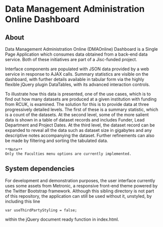 Data Management Administration Online Dashboard
==
About
-
Data Management Administration Online (DMAOnline) Dashboard is a Single Page Application which consumes data obtained from a back-end data service. Both of these initiatives are part of a Jisc-funded project.

Interface components are populated with JSON data provided by a web service in response to AJAX calls. Summary statistics are visible on the dashboard, with further details available in tabular form via the highly flexible jQuery plugin DataTables, with its advanced interaction controls. 

To illustrate how this data is presented, one of the use cases, which is to find out how many datasets are produced at a given institution with funding from RCUK, is examined. The solution for this is to provide data at three progressively detailed levels. The first of these is a summary statistic, which is a count of the datasets. At the second level, some of the more salient data is shown in a table of dataset records and includes Funder, Lead Department and Project Dates. At the third level, the dataset record can be expanded to reveal all the data such as dataset size in gigabytes and any descriptive notes accompanying the dataset. Further refinements can also be made by filtering and sorting the tabulated data.

```
**Note**
Only the Faculties menu options are currently implemented.
```


System dependencies
-
For development and demonstration purposes, the user interface currently uses some assets from Metronic, a responsive front-end theme powered by the Twitter Bootstrap framework. Although this sibling directory is not part of this repository, the application can still be used without it, unstyled, by including this line
```
var useThirdPartyStyling = false;
```
within the jQuery document ready function in index.html. 